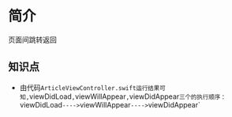 #  简介
页面间跳转返回

## 知识点
+ 由代码`ArticleViewController.swift运行结果可知,`viewDidLoad`,`viewWillAppear`,`viewDidAppear`三个的执行顺序：
`viewDidLoad`---->`viewWillAppear` ----> `viewDidAppear`

